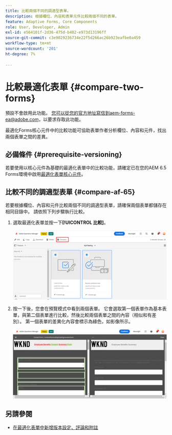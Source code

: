 ```yaml
---
title: 比較兩個不同的調適型表單。
description: 根據欄位、內容和表單元件比較兩個不同的表單。
feature: Adaptive Forms, Core Components
role: User, Developer, Admin
exl-id: e564101f-2d36-475d-b402-e973d13196ff
source-git-commit: c3e9029236734e22f5d266ac26b923eafbe0a459
workflow-type: tm+mt
source-wordcount: '201'
ht-degree: 7%

---
```


# 比較最適化表單 {#compare-two-forms}

<span class="preview">預設不會啟用此功能。 您可以從您的官方地址寫信到aem-forms-ea@adobe.com，以要求存取此功能。</span>

最適化Forms核心元件中的比較功能可協助表單作者分析欄位、內容和元件，找出兩個表單之間的差異。

## 必備條件 {#prerequisite-versioning}

若要使用以核心元件為基礎的最適化表單中的比較功能，請確定已在您的AEM 6.5 Forms環境中啟用[最適化表單核心元件](/help/forms/using/enable-adaptive-forms-core-components.md)。

## 比較不同的調適型表單 {#compare-af-65}

若要根據欄位、內容和元件比較兩個不同的調適型表單，請確保兩個表單都儲存在相同目錄中。 請依照下列步驟執行比較。

1. 選取最適化表單並按一下&#x200B;**[!UICONTROL 比較]**。

   ![比較最適化表單](/help/forms/using/assets/compare-two-forms.png)

1. 按一下後，您會在預覽模式中看到兩個表單。 它會選取第一個表單作為基本表單，與第二個表單進行比較，然後比較兩個表單之間的內容（相似和有差別）。 第一個表單的差異化內容會標示為綠色，如影像所示。

   ![比較的表單](/help/forms/using/assets/compared-forms.png)

## 另請參閱

* [在最適化表單中新增版本設定、評論和附註](/help/forms/using/add-versioning-reviews-comments.md)
